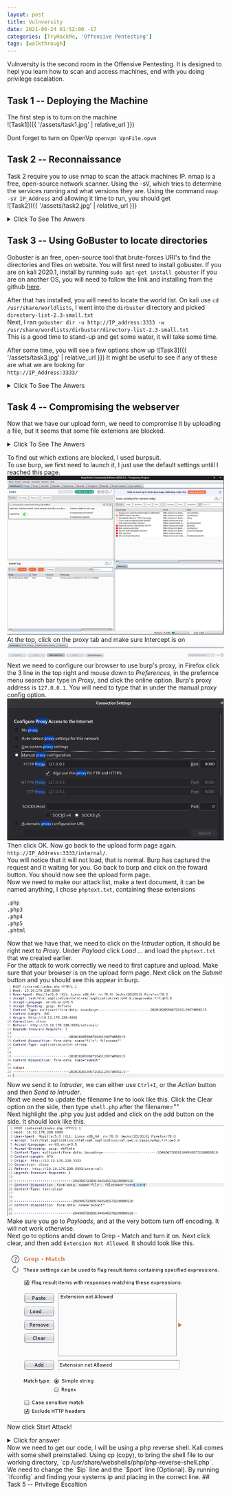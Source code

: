 ```yaml
---
layout: post
title: Vulnversity
date: 2021-06-24 01:52:00 -17
categories: [TryHackMe, 'Offensive Pentesting']
tags: [walkthrough]
---
```


Vulnversity is the second room in the Offensive Pentesting. It is designed to hepl you learn how to scan and access machines, end with you doing privilege escalation.
## Task 1 -- Deploying the Machine

The first step is to turn on the machine\
![Task1]({{ '/assets/task1.jpg' | relative_url }})

Dont forget to turn on OpenVp `openvpn VpnFile.opvn`


## Task 2 -- Reconnaissance
Task 2 require you to use nmap to scan the attack machines IP. nmap is a free, open-source network scanner. Using the -sV, which tries to determine the services running and what versions they are.
Using the command `nmap -sV IP_Address` and allowing it time to run, you should get\
![Task2]({{ '/assets/task2.jpg' | relative_url }})

<details>
    <summary>Click To See The Anwers</summary>

    Scan the box, how many ports are open? 6 <br>
    What version of the squid proxy is running on the machine? 3.5.12<br>
    How many ports will nmap scan if the flag -p-400 was used? 400<br>
    Using the nmap flag -n what will it not resolve? DNS<br>
    What is the most likely operating system this machine is running? Ubuntu<br>
    What port is the web server running on? 3333<br>
</details>

## Task 3 -- Using GoBuster to locate directories
Gobuster is an free, open-source tool that brute-forces URI's to find the directories and files on website.
You will first need to install gobuster. If you are on kali 2020.1, install by running `sudo apt-get install gobuster`
If you are on another OS, you will need to follow the link and installing from the github [here](https://github.com/OJ/gobuster).

After that has installed, you will need to locate the world list. On kali use `cd /usr/share/worldlists`, I went into the `dirbuster` directory and picked `directory-list-2.3-small.txt`<br>
Next, I ran `gobuster dir -u http://IP_address:3333 -w /usr/share/wordlists/dirbuster/directory-list-2.3-small.txt`<br>
This is a good time to stand-up and get some water, it will take some time.<br>

After some time, you will see a few options show up
![Task3]({{ '/assets/task3.jpg' | relative_url }})
It might be useful to see if any of these are what we are looking for<br>
`http://IP_Address:3333/`

<details>
    <summary>Click To See The Anwers</summary>
    What is the directory that has an upload form page? /internal/
</details>

## Task 4 -- Compromising the webserver
Now that we have our upload form, we need to compromise it by uploading a file, but it seems that some file extenions are blocked.
<details>
    <summary>Click To See The Anwers</summary>
    what common extension seems to be blocked? .php
</details>

To find out which extions are blocked, I used burpsuit.<br>
To use burp, we first need to launch it, I just use the default settings untill I reached this page.
<img src="/assets/task4.jpg" alt="Task4"><br>
At the top, click on the proxy tab and make sure Intercept is on
<img src="/assets/task4.1.jpg" alt="Task4.1"><br>
Next we need to configure our browser to use burp's proxy, in Firefox click the 3 line in the top right and mouse down to <em>Preferences</em>, in the prefernce menu search bar type in <em>Proxy</em>, and click the online option. Burp's proxy address is `127.0.0.1`. You will need to type that in under the manual proxy config option.
<img src="/assets/task4.2.jpg" alt="Task4.2"><br>
Then click OK.
Now go back to the upload form page again. `http://IP_Address:3333/internal/`.<br>
You will notice that it will not load, that is normal. Burp has captured the request and it waiting for you. Go back to burp and click on the foward button. You should now see the upload form page.<br>
Now we need to make our attack list, make a text document, it can be named anything, I chose `phptext.txt`, containing these extensions
```
.php
.php3
.php4
.php5
.phtml
```
Now that we have that, we need to click on the <em>Intruder</em> option, it should be right next to <em>Proxy</em>. Under <em>Payload</em> click <em>Load ...</em> and load the `phptext.txt` that we created earlier.<br>
For the attack to work correctly we need to first capture and upload. Make sure that your browser is on the upload form page. Next click on the <em>Submit</em> button and you should see this appear in burp.
<img src="/assets/task4.3.jpg" alt="Task 4.3"><br>
Now we send it to <em>Intruder</em>, we can either use `Ctrl+I`, or the <em>Action</em> button and then <em>Send to Intruder</em>.<br>
Next we need to update the filename line to look like this. Click the Clear option on the side, then type `shell.php` after the filename=""<br>
Next highlight the .php you just added and click on the add button on the side.
It should look like this.
<img src="/assets/task4.4.jpg" alt="Task 4.4"><br>
Make sure you go to <em>Payloads</em>, and at the very bottom turn off encoding. It will not work otherwise.<br>
Next go to options andd down to Grep - Match and turn it on. Next click clear, and then add `Extension Not Allowed`. It should look like this.<br>
<img src="/assets/task4.5.jpg" alt="Task 4.5"><br>
Now click Start Attack!
<details>
    <summary>Click for answer</summary>
    Run this attack, what extension is allowed? .phtml
    <img src="/assets/task4.6.jpg" alt="Task 4 Answer"><br>
</details>
Now we need to get our code, I will be using a php reverse shell. Kali comes with some shell preinstalled. Using cp (copy), to bring the shell file to our working directory, `cp /usr/share/webshells/php/php-reverse-shell.php`. We need to change the `$ip` line and the `$port` line (Optional). By running `ifconfig` and finding your systems ip and placing in the correct line.
## Task 5 -- Privilege Escaltion